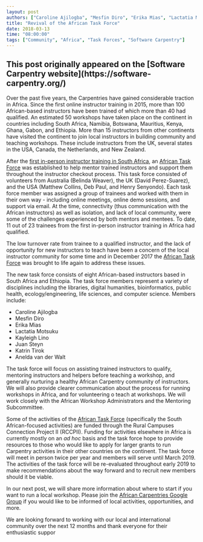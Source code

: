 ```yaml
---
layout: post
authors: ["Caroline Ajilogba", "Mesfin Diro", "Erika Mias", "Lactatia Motsuku", "Kayleigh Lino", "Juan Steyn", "Katrin Tirok", "Anelda van der Walt"]
title: "Revival of the African Task Force"
date: 2018-03-13
time: "08:00:00"
tags: ["Community", "Africa", "Task Forces", "Software Carpentry"]
---
```


<h2>This post originally appeared on the [Software Carpentry website](https://software-carpentry.org/)</h2>

Over the past five years, the Carpentries have gained considerable traction in Africa. Since the first online instructor training in 
2015, more than 100 African-based instructors have been trained of which more than 40 had qualified. An estimated 50 
workshops have taken place on the continent in countries including South Africa, Namibia, Botswana, Mauritius, Kenya, 
Ghana, Gabon, and Ethiopia. More than 15 instructors from other continents have visited the continent to join local 
instructors in building community and teaching workshops. These include instructors from the UK, several states in the USA, 
Canada, the Netherlands, and New Zealand.

After the [first in-person instructor training in 
South Africa](https://software-carpentry.org/blog/2016/04/south-africa-instructor-training.html), 
an [African Task Force](https://github.com/swcarpentry/board/issues/118) was established to help mentor trained 
instructors and support them throughout the instructor checkout process. This task force consisted of volunteers 
from Australia (Belinda Weaver), the UK (David Perez-Suarez), and the USA (Matthew Collins, Deb Paul, and Henry Senyondo). 
Each task force member was assigned a group of trainees and worked with them in their own way - including online 
meetings, online demo sessions, and support via email. At the time, connectivity (thus communication with the African instructors) 
as well as isolation, and lack of local community, were some of the challenges experienced by both mentors and mentees. 
To date, 11 out of 23 trainees from the first in-person instructor training in Africa had qualified.

The low turnover rate from trainee to a qualified instructor, and the lack of opportunity for 
new instructors to teach have been a concern of the local instructor community for some time and in December 
2017 the [African Task Force](https://software-carpentry.org/join/subcom/african-tf/) was brought to life again to address these issues.

The new task force consists of eight African-based instructors based in South Africa and Ethiopia. 
The task force members represent a variety of disciplines including the libraries, digital humanities, 
bioinformatics, public health, ecology/engineering, life sciences, and computer science. Members include:

  - Caroline Ajilogba
  - Mesfin Diro
  - Erika Mias
  - Lactatia Motsuku
  - Kayleigh Lino
  - Juan Steyn
  - Katrin Tirok
  - Anelda van der Walt


The task force will focus on assisting trained instructors to qualify, mentoring instructors and 
helpers before teaching a workshop, and generally nurturing a healthy African Carpentry community of instructors. 
We will also provide clearer communication about the process for running workshops in Africa, and for volunteering 
o teach at workshops. We will work closely with the African Workshop Administrators and the Mentoring Subcommittee.

Some of the activities of the [African Task Force](https://software-carpentry.org/join/subcom/african-tf/) (specifically the South African-focused activities) are funded 
through the Rural Campuses Connection Project II (RCCPII). Funding for activities elsewhere in Africa is currently 
mostly on an *ad hoc* basis and the task force hope to provide resources to those who would like to apply for larger 
grants to run Carpentry activities in their other countries on the continent. The task force will meet in person twice 
per year and members will serve until March 2019. The activities of the task force will be re-evaluated throughout early 
2019 to make recommendations about the way forward and to recruit new members should it be viable.

In our next post, we will share more information about where to start if you want to run a local workshop. 
Please join the [African Carpentries Google Group](https://groups.google.com/forum/#!forum/swc-za) if you would 
like to be informed of local activities, opportunities, and more.

We are looking forward to working with our local and international community over the next 12 months and 
thank everyone for their enthusiastic suppor
